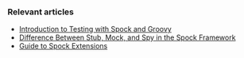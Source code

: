 ### Relevant articles

- [Introduction to Testing with Spock and Groovy](http://www.surya.com/groovy-spock)
- [Difference Between Stub, Mock, and Spy in the Spock Framework](https://www.surya.com/spock-stub-mock-spy)
- [Guide to Spock Extensions](https://www.surya.com/spock-extensions)
